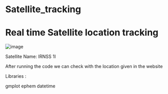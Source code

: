 # Satellite_tracking


# Real time Satellite location tracking
![image](https://github.com/akhilkarthik/Satellite_tracking/assets/40953068/8217bbb6-b34a-45eb-8944-1767987db352)


Satellite Name: IRNSS 1I

After running the code we can check with the location given in the website 

Libraries :

gmplot
ephem
datetime
